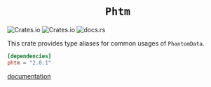 <h1 align="center"><code>Phtm</code></h1>

![Crates.io](https://img.shields.io/crates/l/phtm)
![Crates.io](https://img.shields.io/crates/v/phtm)
![docs.rs](https://img.shields.io/docsrs/phtm?label=documentation)

This crate provides type aliases for common usages of `PhantomData`.

```toml
[dependencies]
phtm = "2.0.1"
```

[documentation](https://docs.rs/phtm/latest/phtm/index.html)
